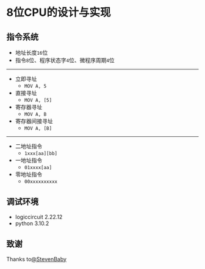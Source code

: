 # 8位CPU的设计与实现

## 指令系统

* 地址长度`16`位
* 指令`8`位、程序状态字`4`位、微程序周期`4`位

---

* 立即寻址
  * `MOV A, 5`
* 直接寻址
  * `MOV A, [5]`
* 寄存器寻址
  * `MOV A, B`
* 寄存器间接寻址
  * `MOV A, [B]`

---

* 二地址指令
  * `1xxx[aa][bb]`
* 一地址指令
  * `01xxxx[aa]`
* 零地址指令
  * `00xxxxxxxxxx`

## 调试环境

* logiccircuit 2.22.12
* python 3.10.2

## 致谢

Thanks to[@StevenBaby](https://github.com/StevenBaby/computer)
